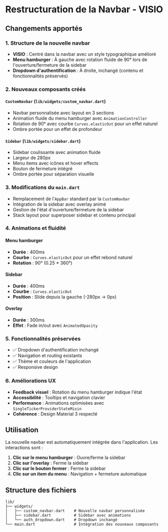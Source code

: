 # Restructuration de la Navbar - VISIO

## Changements apportés

### 1. Structure de la nouvelle navbar
- **VISIO** : Centré dans la navbar avec un style typographique amélioré
- **Menu hamburger** : À gauche avec rotation fluide de 90° lors de l'ouverture/fermeture de la sidebar
- **Dropdown d'authentification** : À droite, inchangé (contenu et fonctionnalités préservés)

### 2. Nouveaux composants créés

#### `CustomNavbar` (`lib/widgets/custom_navbar.dart`)
- Navbar personnalisée avec layout en 3 sections
- Animation fluide du menu hamburger avec `AnimationController`
- Rotation de 90° avec courbe `Curves.elasticOut` pour un effet naturel
- Ombre portée pour un effet de profondeur

#### `Sidebar` (`lib/widgets/sidebar.dart`)
- Sidebar coulissante avec animation fluide
- Largeur de 280px
- Menu items avec icônes et hover effects
- Bouton de fermeture intégré
- Ombre portée pour séparation visuelle

### 3. Modifications du `main.dart`
- Remplacement de l'`AppBar` standard par la `CustomNavbar`
- Intégration de la sidebar avec overlay animé
- Gestion de l'état d'ouverture/fermeture de la sidebar
- Stack layout pour superposer sidebar et contenu principal

### 4. Animations et fluidité

#### Menu hamburger
- **Durée** : 400ms
- **Courbe** : `Curves.elasticOut` pour un effet rebond naturel
- **Rotation** : 90° (0.25 * 360°)

#### Sidebar
- **Durée** : 400ms
- **Courbe** : `Curves.elasticOut`
- **Position** : Slide depuis la gauche (-280px → 0px)

#### Overlay
- **Durée** : 300ms
- **Effet** : Fade in/out avec `AnimatedOpacity`

### 5. Fonctionnalités préservées
- ✅ Dropdown d'authentification inchangé
- ✅ Navigation et routing existants
- ✅ Thème et couleurs de l'application
- ✅ Responsive design

### 6. Améliorations UX
- **Feedback visuel** : Rotation du menu hamburger indique l'état
- **Accessibilité** : Tooltips et navigation clavier
- **Performance** : Animations optimisées avec `SingleTickerProviderStateMixin`
- **Cohérence** : Design Material 3 respecté

## Utilisation

La nouvelle navbar est automatiquement intégrée dans l'application. Les interactions sont :

1. **Clic sur le menu hamburger** : Ouvre/ferme la sidebar
2. **Clic sur l'overlay** : Ferme la sidebar
3. **Clic sur le bouton fermer** : Ferme la sidebar
4. **Clic sur un item du menu** : Navigation + fermeture automatique

## Structure des fichiers
```
lib/
├── widgets/
│   ├── custom_navbar.dart    # Nouvelle navbar personnalisée
│   ├── sidebar.dart          # Sidebar avec animations
│   └── auth_dropdown.dart    # Dropdown inchangé
└── main.dart                 # Intégration des nouveaux composants
``` 